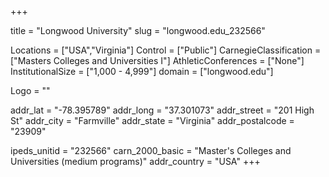 
+++

title = "Longwood University"
slug = "longwood.edu_232566"

Locations = ["USA","Virginia"]
Control = ["Public"]
CarnegieClassification = ["Masters Colleges and Universities I"]
AthleticConferences = ["None"]
InstitutionalSize = ["1,000 - 4,999"]
domain = ["longwood.edu"]

Logo = ""

addr_lat = "-78.395789"
addr_long = "37.301073"
addr_street = "201 High St"
addr_city = "Farmville"
addr_state = "Virginia"
addr_postalcode = "23909"

ipeds_unitid = "232566"
carn_2000_basic = "Master's Colleges and Universities (medium programs)"
addr_country = "USA"
+++
    
